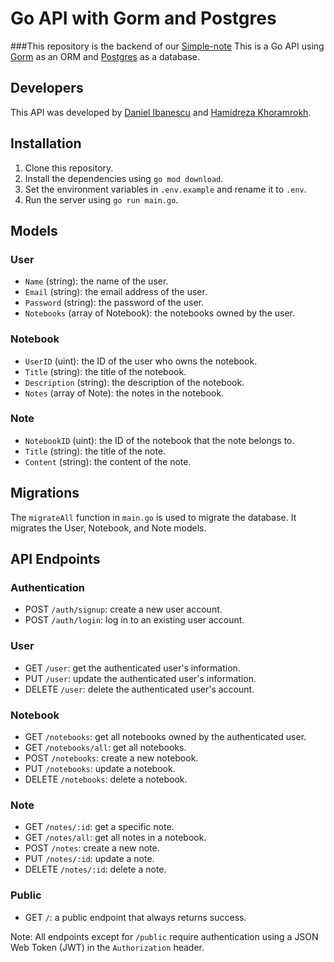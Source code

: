 # Go API with Gorm and Postgres
###This repository is the backend of our [Simple-note](https://simple-note.hamidrezakhoramrokh.ir/)
This is a Go API using [Gorm](https://gorm.io/) as an ORM and [Postgres](https://www.postgresql.org/) as a database.
## Developers
This API was developed by [Daniel Ibanescu](https://github.com/zazu7765) and [Hamidreza Khoramrokh](https://github.com/HamidRezaKhoram/).
## Installation

1. Clone this repository.
2. Install the dependencies using `go mod download`.
3. Set the environment variables in `.env.example` and rename it to `.env`.
4. Run the server using `go run main.go`.

## Models

### User
- `Name` (string): the name of the user.
- `Email` (string): the email address of the user.
- `Password` (string): the password of the user.
- `Notebooks` (array of Notebook): the notebooks owned by the user.

### Notebook
- `UserID` (uint): the ID of the user who owns the notebook.
- `Title` (string): the title of the notebook.
- `Description` (string): the description of the notebook.
- `Notes` (array of Note): the notes in the notebook.

### Note
- `NotebookID` (uint): the ID of the notebook that the note belongs to.
- `Title` (string): the title of the note.
- `Content` (string): the content of the note.

## Migrations

The `migrateAll` function in `main.go` is used to migrate the database. It migrates the User, Notebook, and Note models.

## API Endpoints

### Authentication

- POST `/auth/signup`: create a new user account.
- POST `/auth/login`: log in to an existing user account.

### User

- GET `/user`: get the authenticated user's information.
- PUT `/user`: update the authenticated user's information.
- DELETE `/user`: delete the authenticated user's account.

### Notebook

- GET `/notebooks`: get all notebooks owned by the authenticated user.
- GET `/notebooks/all`: get all notebooks.
- POST `/notebooks`: create a new notebook.
- PUT `/notebooks`: update a notebook.
- DELETE `/notebooks`: delete a notebook.

### Note

- GET `/notes/:id`: get a specific note.
- GET `/notes/all`: get all notes in a notebook.
- POST `/notes`: create a new note.
- PUT `/notes/:id`: update a note.
- DELETE `/notes/:id`: delete a note.

### Public

- GET `/`: a public endpoint that always returns success.

Note: All endpoints except for `/public` require authentication using a JSON Web Token (JWT) in the `Authorization` header.

